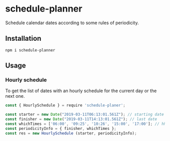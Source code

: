 # schedule-planner
Schedule calendar dates according to some rules of periodicity.

## Installation
```
npm i schedule-planner
```

## Usage

### Hourly schedule
To get the list of dates with an hourly schedule for the current day or the next one.

```js
const { HourlySchedule } = require 'schedule-planer'; 

const starter = new Date("2019-03-11T06:13:01.561Z"); // starting date for the schedule plan
const finisher = new Date("2019-03-11T14:13:01.561Z"); // last date
const whichTimes = ['06:00', '09:25', '10:26', '15:00', '17:00']; // hh:mm 
const periodicityInfo = { finisher, whichTimes };
const res = new HourlySchedule (starter, periodicityInfo);
```
